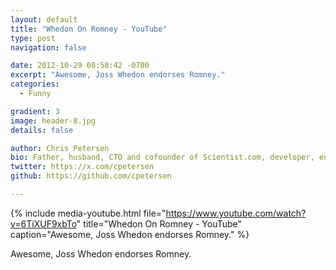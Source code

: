 ```yaml
---
layout: default
title: "Whedon On Romney - YouTube"
type: post
navigation: false

date: 2012-10-29 08:58:42 -0700
excerpt: "Awesome, Joss Whedon endorses Romney."
categories:
  - Funny

gradient: 3
image: header-8.jpg
details: false

author: Chris Petersen
bio: Father, husband, CTO and cofounder of Scientist.com, developer, entrepreneur and technologist.
twitter: https://x.com/cpetersen
github: https://github.com/cpetersen

---
```


{% include media-youtube.html file="https://www.youtube.com/watch?v=6TiXUF9xbTo" title="Whedon On Romney - YouTube" caption="Awesome, Joss Whedon endorses Romney." %}

Awesome, Joss Whedon endorses Romney.
